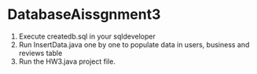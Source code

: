 # DatabaseAissgnment3


1. Execute createdb.sql in your sqldeveloper
2. Run InsertData.java one by one to populate data in users, business and reviews table
3. Run the HW3.java project file.
